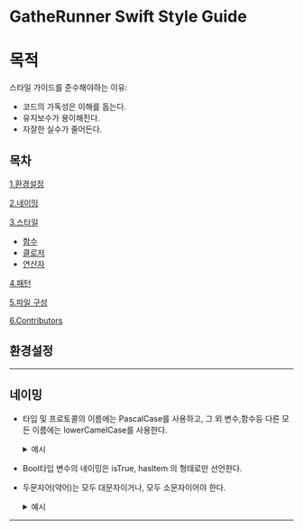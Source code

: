 GatheRunner Swift Style Guide 
=============
# 목적
스타일 가이드를 준수해야하는 이유:
+ 코드의 가독성은 이해를 돕는다.
+ 유지보수가 용이해진다.
+ 자잘한 실수가 줄어든다.   

## 목차
[1.환경설정](#환경설정) 

[2.네이밍](#네이밍)   

[3.스타일](#스타일)
   + [함수](#함수)   
   + [클로저](#클로저)   
   + [연산자](#연산자)
     
[4.패턴](#패턴)   

[5.파일 구성](#파일-구성)   

[6.Contributors](#Contributors)   

## 환경설정    
* * *

## 네이밍    
+ 타입 및 프로토콜의 이름에는 PascalCase를 사용하고, 그 외 변수,함수등 다른 모든 이름에는 lowerCamelCase를 사용한다.      

  <details>
  <summary>예시</summary>
  <pre>
  <code>
  protocol Item {
    // ...
  }

  class ChildItem: Item {

    enum ItemType {
      // ...
      }

    var target: [Members] = []
    static let worldName: String = "Earth"

    func addList(_ item: Spaceship) {
      // ...
     }
  }

  let myFleet = SpaceFleet()
  </code>
  </pre>
  </details>  
 
+ Bool타입 변수의 네이밍은 isTrue, hasItem 의 형태로만 선언한다.    
+ 두문자어(약어)는 모두 대문자이거나, 모두 소문자이어야 한다.

  <details>
  <summary>예시</summary>
  
  <pre>
  <code>
  // WRONG
  class UrlValidator {
  func isValidUrl(_ URL: URL) -> Bool {
  // ...
    }
  }

  // RIGHT
  class URLValidator {
  func isValidURL(_ url: URL) -> Bool {
    // ...
     }
   }
   </pre>
   </code>
   </details>        
* * *

